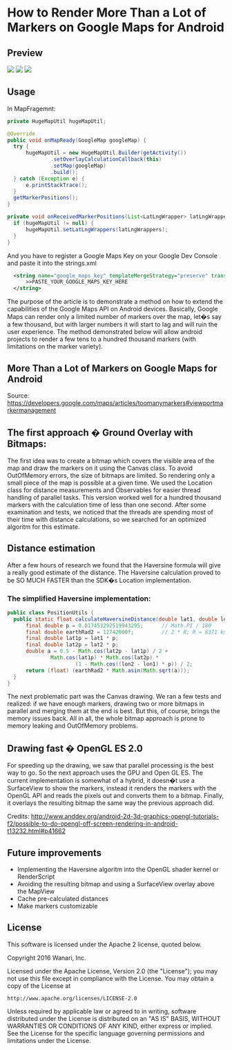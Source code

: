 # How to Render More Than a Lot of Markers on Google Maps for Android

## Preview

![](./screen1.png)  ![](./screen2.png)  ![](./screen3.png)

## Usage

In MapFragemnt:

  ```java
private HugeMapUtil hugeMapUtil;

@Override
public void onMapReady(GoogleMap googleMap) {
    try {
        hugeMapUtil = new HugeMapUtil.Builder(getActivity())
                .setOverlayCalculationCallback(this)
                .setMap(googleMap)
                .build();
    } catch (Exception e) {
        e.printStackTrace();
    }
    getMarkerPositions();
}

private void onReceivedMarkerPositions(List<LatLngWrapper> latLngWrappers){
	if (hugeMapUtil != null) {
        hugeMapUtil.setLatLngWrappers(latLngWrappers);
    }
}
  ```

And you have to register a Google Maps Key on your Google Dev Console and paste it into the strings.xml
  ```xml
	<string name="google_maps_key" templateMergeStrategy="preserve" translatable="false">
        >>PASTE_YOUR_GOOGLE_MAPS_KEY_HERE
    </string>
  ```
	

The purpose of the article is to demonstrate a method on how to extend the capabilities of the Google Maps API on Android devices. Basically, Google Maps can render only a limited number of markers over the map, let�s say a few thousand, but with larger numbers it will start to lag and will ruin the user experience. The method demonstrated below will allow android projects to render a few tens to a hundred thousand markers (with limitations on the marker variety).

## More Than a Lot of Markers on Google Maps for Android

Source: https://developers.google.com/maps/articles/toomanymarkers#viewportmarkermanagement
## The first approach � Ground Overlay with Bitmaps:

The first idea was to create a bitmap which covers the visible area of the map and draw the markers on it using the Canvas class. To avoid OutOfMemory errors, the size of bitmaps are limited. So rendering only a small piece of the map is possible at a given time. We used the Location class for distance measurements and Observables for easier thread handling of parallel tasks. This version worked well for a hundred thousand markers with the calculation time of less than one second. After some examination and tests, we noticed that the threads are spending most of their time with distance calculations, so we searched for an optimized algoritm for this estimate.

## Distance estimation

After a few hours of research we found that the Haversine formula will give a really good estimate of the distance. The Haversine calculation proved to be SO MUCH FASTER than the SDK�s Location implementation.

### The simplified Haversine implementation:

  ```java
public class PositionUtils {
    public static float calculateHaversineDistance(double lat1, double lon1, double lat2, double lon2) {
        final double p = 0.017453292519943295;      // Math.PI / 180
        final double earthRad2 = 12742000f;         // 2 * R; R = 6371 km
        final double lat1p = lat1 * p;
        final double lat2p = lat2 * p;
        double a = 0.5 - Math.cos(lat2p - lat1p) / 2 +
                Math.cos(lat1p) * Math.cos(lat2p) *
                        (1 - Math.cos((lon2 - lon1) * p)) / 2;
        return (float) (earthRad2 * Math.asin(Math.sqrt(a)));
    }
}
  ```
 

The next problematic part was the Canvas drawing. We ran a few tests and realized: if we have enough markers, drawing two or more bitmaps in parallel and merging them at the end is best. But this, of course, brings the memory issues back. All in all, the whole bitmap approach is prone to memory leaking and OutOfMemory problems.

## Drawing fast � OpenGL ES 2.0

For speeding up the drawing, we saw that parallel processing is the best way to go. So the next approach uses the GPU and Open GL ES. The current implementation is somewhat of a hybrid, it doesn�t use a SurfaceView to show the markers, instead it renders the markers with the OpenGL API and reads the pixels out and converts them to a bitmap. Finally, it overlays the resulting bitmap the same way the previous approach did.

Credits: http://www.anddev.org/android-2d-3d-graphics-opengl-tutorials-f2/possible-to-do-opengl-off-screen-rendering-in-android-t13232.html#p41662

## Future improvements

 - Implementing the Haversine algoritm into the OpenGL shader kernel or RenderScript
 - Avoiding the resulting bitmap and using a SurfaceView overlay above the MapView
 - Cache pre-calculated distances
 - Make markers customizable

 
## License
This software is licensed under the Apache 2 license, quoted below.

Copyright 2016 Wanari, Inc.

Licensed under the Apache License, Version 2.0 (the "License"); you may not
use this file except in compliance with the License. You may obtain a copy of
the License at

    http://www.apache.org/licenses/LICENSE-2.0

Unless required by applicable law or agreed to in writing, software
distributed under the License is distributed on an "AS IS" BASIS, WITHOUT
WARRANTIES OR CONDITIONS OF ANY KIND, either express or implied. See the
License for the specific language governing permissions and limitations under
the License.